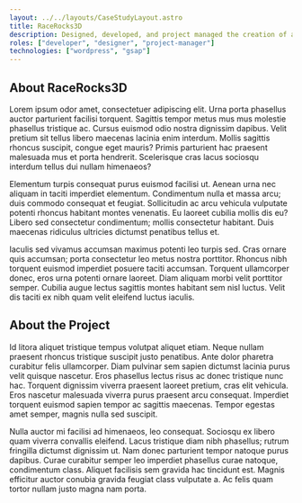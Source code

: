 ```yaml
---
layout: ../../layouts/CaseStudyLayout.astro
title: RaceRocks3D
description: Designed, developed, and project managed the creation of a new website for RaceRocks3D.
roles: ["developer", "designer", "project-manager"]
technologies: ["wordpress", "gsap"]
---
```


## About RaceRocks3D

Lorem ipsum odor amet, consectetuer adipiscing elit. Urna porta phasellus auctor parturient facilisi torquent. Sagittis tempor metus mus mus molestie phasellus tristique ac. Cursus euismod odio nostra dignissim dapibus. Velit pretium sit tellus libero maecenas lacinia enim interdum. Mollis sagittis rhoncus suscipit, congue eget mauris? Primis parturient hac praesent malesuada mus et porta hendrerit. Scelerisque cras lacus sociosqu interdum tellus dui nullam himenaeos?

Elementum turpis consequat purus euismod facilisi ut. Aenean urna nec aliquam in taciti imperdiet elementum. Condimentum nulla et massa arcu; duis commodo consequat et feugiat. Sollicitudin ac arcu vehicula vulputate potenti rhoncus habitant montes venenatis. Eu laoreet cubilia mollis dis eu? Libero sed consectetur condimentum; mollis consectetur habitant. Duis maecenas ridiculus ultricies dictumst penatibus tellus et.

Iaculis sed vivamus accumsan maximus potenti leo turpis sed. Cras ornare quis accumsan; porta consectetur leo metus nostra porttitor. Rhoncus nibh torquent euismod imperdiet posuere taciti accumsan. Torquent ullamcorper donec, eros urna potenti ornare laoreet. Diam aliquam morbi velit porttitor semper. Cubilia augue lectus sagittis montes habitant sem nisl luctus. Velit dis taciti ex nibh quam velit eleifend luctus iaculis.

## About the Project

Id litora aliquet tristique tempus volutpat aliquet etiam. Neque nullam praesent rhoncus tristique suscipit justo penatibus. Ante dolor pharetra curabitur felis ullamcorper. Diam pulvinar sem sapien dictumst lacinia purus velit quisque nascetur. Eros phasellus lectus risus ac donec tristique nunc hac. Torquent dignissim viverra praesent laoreet pretium, cras elit vehicula. Eros nascetur malesuada viverra purus praesent arcu consequat. Imperdiet torquent euismod sapien tempor ac sagittis maecenas. Tempor egestas amet semper, magnis nulla sed suscipit.

Nulla auctor mi facilisi ad himenaeos, leo consequat. Sociosqu ex libero quam viverra convallis eleifend. Lacus tristique diam nibh phasellus; rutrum fringilla dictumst dignissim ut. Nam donec parturient tempor natoque purus dapibus. Curae curabitur semper leo imperdiet phasellus curae natoque, condimentum class. Aliquet facilisis sem gravida hac tincidunt est. Magnis efficitur auctor conubia gravida feugiat class vulputate a. Ac felis quam tortor nullam justo magna nam porta.
